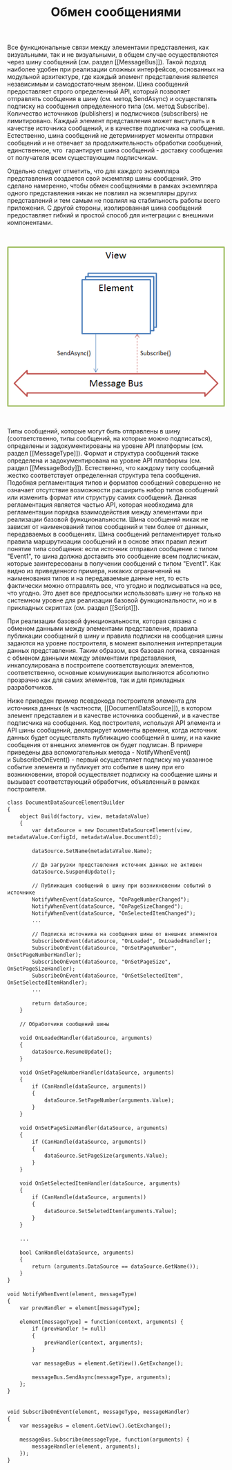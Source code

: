 ﻿---
layout: default
title: Обмен сообщениями
position: 2
categories: 
tags: 
---

Все функциональные связи между элементами представления, как визуальными, так и не визуальными, в общем случае осуществляются через шину сообщений (см. раздел [[MessageBus]]). Такой подход наиболее удобен при реализации сложных интерфейсов, основанных на модульной архитектуре, где каждый элемент представления является независимым и самодостаточным звеном. Шина сообщений предоставляет строго определенный API, который позволяет отправлять сообщения в шину (см. метод SendAsync) и осуществлять подписку на сообщения определенного типа (см. метод Subscribe). Количество источников (publishers) и подписчиков (subscribers) не лимитировано. Каждый элемент представления может выступать и в качестве источника сообщений, и в качестве подписчика на сообщения. Естественно, шина сообщений не детерминирует моменты отправки сообщений и не отвечает за продолжительность обработки сообщений, единственное, что  гарантирует шина сообщений - доставку сообщения от получателя всем существующим подписчикам.

Отдельно следует отметить, что для каждого экземпляра представления создается свой экземпляр шины сообщений. Это сделано намеренно, чтобы обмен сообщениями в рамках экземпляра одного представления никак не повлиял на экземпляры других представлений и тем самым не повлиял на стабильность работы всего приложения. С другой стороны, изолированная шина сообщений предоставляет гибкий и простой способ для интеграции с внешними компонентами.

 

![](MessageBusAspects.png)

 

Типы сообщений, которые могут быть отправлены в шину (соответственно, типы сообщений, на которые можно подписаться), определены и задокументированы на уровне API платформы (см. раздел [[MessageType]]). Формат и структура сообщений также определена и задокументирована на уровне API платформы (см. раздел [[MessageBody]]). Естественно, что каждому типу сообщений жестко соответствует определенная структура тела сообщения. Подобная регламентация типов и форматов сообщений совершенно не означает отсутствие возможности расширить набор типов сообщений или изменить формат или структуру самих сообщений. Данная регламентация является частью API, которая необходима для регламентации порядка взаимодействия между элементами при реализации базовой функциональности. Шина сообщений никак не зависит от наименований типов сообщений и тем более от данных, передаваемых в сообщениях. Шина сообщений регламентирует только правила маршрутизации сообщений и в основе этих правил лежит понятие типа сообщения: если источник отправил сообщение с типом "Event1", то шина должна доставить это сообщение всем подписчикам, которые заинтересованы в получении сообщений с типом "Event1". Как видно из приведенного примера, никаких ограничений на наименования типов и на передаваемые данные нет, то есть фактически можно отправлять все, что угодно и подписываться на все, что угодно. Это дает все предпосылки использовать шину не только на системном уровне для реализации базовой функциональности, но и в прикладных скриптах (см. раздел [[Script]]).

При реализации базовой функциональности, которая связана с обменом данными между элементами представления, правила публикации сообщений в шину и правила подписки на сообщения шины задаются на уровне построителя, в момент выполнения интерпретации данных представления. Таким образом, вся базовая логика, связанная с обменом данными между элементами представления, инкапсулирована в построителе соответствующих элементов, соответственно, основные коммуникации выполняются абсолютно прозрачно как для самих элементов, так и для прикладных разработчиков. 

Ниже приведен пример псевдокода построителя элемента для источника данных (в частности, [[DocumentDataSource]]), в котором элемент представлен и в качестве источника сообщений, и в качестве подписчика на сообщения. Код построителя, используя API элемента и API шины сообщений, декларирует моменты времени, когда источник данных будет осуществлять публикацию сообщений в шину, и на какие сообщения от внешних элементов он будет подписан. В примере приведены два вспомогательных метода - NotifyWhenEvent() и SubscribeOnEvent() - первый осуществляет подписку на указанное событие элемента и публикует это событие в шину при его возникновении, второй осуществляет подписку на сообщение шины и вызывает соответствующий обработчик, объявленный в рамках построителя.

```
class DocumentDataSourceElementBuilder
{
	object Build(factory, view, metadataValue)
	{
		var dataSource = new DocumentDataSourceElement(view, metadataValue.ConfigId, metadataValue.DocumentId);
 
		dataSource.SetName(metadataValue.Name);
 
		// До загрузки представления источник данных не активен
		dataSource.SuspendUpdate();
 
		// Публикация сообщений в шину при возникновении событий в источнике
		NotifyWhenEvent(dataSource, "OnPageNumberChanged");
		NotifyWhenEvent(dataSource, "OnPageSizeChanged");
		NotifyWhenEvent(dataSource, "OnSelectedItemChanged");
		...
 
		// Подписка источника на сообщения шины от внешних элементов
		SubscribeOnEvent(dataSource, "OnLoaded", OnLoadedHandler);
		SubscribeOnEvent(dataSource, "OnSetPageNumber", OnSetPageNumberHandler);
		SubscribeOnEvent(dataSource, "OnSetPageSize", OnSetPageSizeHandler);
		SubscribeOnEvent(dataSource, "OnSetSelectedItem", OnSetSelectedItemHandler);
		...
 
		return dataSource;
	}
 
	// Обработчики сообщений шины
 
	void OnLoadedHandler(dataSource, arguments)
	{
		dataSource.ResumeUpdate();
	}
 
	void OnSetPageNumberHandler(dataSource, arguments)
	{
		if (CanHandle(dataSource, arguments))
		{
			dataSource.SetPageNumber(arguments.Value);
		}
	}
 
	void OnSetPageSizeHandler(dataSource, arguments)
	{
		if (CanHandle(dataSource, arguments))
		{
			dataSource.SetPageSize(arguments.Value);
		}
	}
 
	void OnSetSelectedItemHandler(dataSource, arguments)
	{
		if (CanHandle(dataSource, arguments))
		{
			dataSource.SetSeletedItem(arguments.Value);
		}
	}
 
	...
 
	bool CanHandle(dataSource, arguments)
	{
		return (arguments.DataSource == dataSource.GetName());
	}
}
 
void NotifyWhenEvent(element, messageType)
{
	var prevHandler = element[messageType];
 
	element[messageType] = function(context, arguments) {
		if (prevHandler != null)
		{
			prevHandler(context, arguments);
		}
 
		var messageBus = element.GetView().GetExchange();
 
		messageBus.SendAsync(messageType, arguments);
	};
}


void SubscribeOnEvent(element, messageType, messageHandler)
{
	var messageBus = element.GetView().GetExchange();
 
	messageBus.Subscribe(messageType, function(arguments) {
		messageHandler(element, arguments);
	});
}
```

 

 


